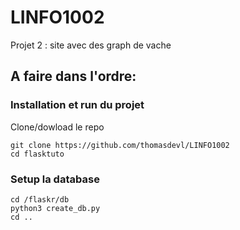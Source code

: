 # LINFO1002
Projet 2  : site avec des graph de vache

## A faire dans l'ordre:

### Installation et run du projet

Clone/dowload le repo

```
git clone https://github.com/thomasdevl/LINFO1002
cd flasktuto
```


### Setup la database

```
cd /flaskr/db
python3 create_db.py
cd ..
```


